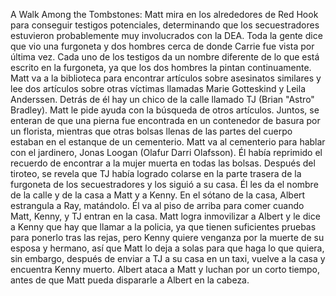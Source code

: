 A Walk Among the Tombstones: Matt mira en los alrededores de Red Hook para conseguir testigos potenciales, determinando que los secuestradores estuvieron probablemente muy involucrados con la DEA. Toda la gente dice que vio una furgoneta y dos hombres cerca de donde Carrie fue vista por última vez. Cada uno de los testigos da un nombre diferente de lo que está escrito en la furgoneta, ya que los dos hombres la pintan continuamente. Matt va a la biblioteca para encontrar artículos sobre asesinatos similares y lee dos artículos sobre otras víctimas llamadas Marie Gotteskind y Leila Anderssen. Detrás de él hay un chico de la calle llamado TJ (Brian "Astro" Bradley). Matt le pide ayuda con la búsqueda de otros artículos. Juntos, se enteran de que una pierna fue encontrada en un contenedor de basura por un florista, mientras que otras bolsas llenas de las partes del cuerpo estaban en el estanque de un cementerio. Matt va al cementerio para hablar con el jardinero, Jonas Loogan (Olafur Darri Olafsson). Él había reprimido el recuerdo de encontrar a la mujer muerta en todas las bolsas. Después del tiroteo, se revela que TJ había logrado colarse en la parte trasera de la furgoneta de los secuestradores y los siguió a su casa. Él les da el nombre de la calle y de la casa a Matt y a Kenny. En el sótano de la casa, Albert estrangula a Ray, matándolo. Él va al piso de arriba para comer cuando Matt, Kenny, y TJ entran en la casa. Matt logra inmovilizar a  Albert y le dice a Kenny que hay que llamar a la policia, ya que tienen suficientes pruebas para ponerlo tras las rejas, pero  Kenny quiere venganza por la muerte de su esposa y hermano, así que Matt lo deja a solas para que haga lo que quiera, sin embargo, después de enviar a TJ a su casa en un taxi, vuelve a la casa y encuentra Kenny muerto. Albert ataca a Matt y luchan por un corto tiempo, antes de que Matt pueda dispararle a Albert en la cabeza.
